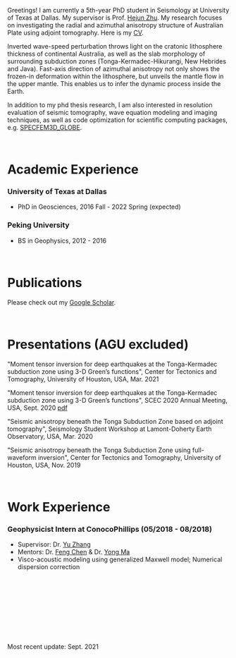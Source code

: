 Greetings! I am currently a 5th-year PhD student in Seismology at University of Texas at Dallas. My supervisor is Prof. [Hejun Zhu](https://scholar.google.com/citations?user=dCUgUwYAAAAJ&hl=en). My research focuses on investigating the radial and azimuthal anisotropy structure of Australian Plate using adjoint tomography. Here is my [CV](https://github.com/xueyanlipku/pdfs/blob/master/2-pages_cv.pdf).

Inverted wave-speed perturbation throws light on the cratonic lithosphere thickness of continental Australia, as well as the slab morphology of surrounding subduction zones (Tonga-Kermadec-Hikurangi, New Hebrides and Java). Fast-axis direction of azimuthal anisotropy not only shows the frozen-in deformation within the lithosphere, but unveils the mantle flow in the upper mantle. This enables us to infer the dynamic process inside the Earth. 

In addition to my phd thesis research, I am also interested in resolution evaluation of seismic tomography, wave equation modeling and imaging techniques, as well as code optimization for scientific computing packages, e.g. [SPECFEM3D_GLOBE](https://geodynamics.org/cig/software/specfem3d_globe/).


<br>

# Academic Experience

### University of Texas at Dallas
  - PhD in Geosciences, 2016 Fall - 2022 Spring (expected) 


### Peking University 
  - BS in Geophysics, 2012 - 2016


<br>

# Publications

Please check out my [Google Scholar](https://scholar.google.com/citations?user=4YCam8UAAAAJ&hl=en&oi=ao). 

<br>

# Presentations (AGU excluded)
 "Moment tensor inversion for deep earthquakes at the Tonga-Kermadec subduction zone using 3-D Green’s functions", Center for Tectonics and Tomography, University of Houston, USA, Mar. 2021

 "Moment tensor inversion for deep earthquakes at the Tonga-Kermadec subduction zone using 3-D Green’s functions", SCEC 2020 Annual Meeting, USA, Sept. 2020 [pdf](https://github.com/xueyanlipku/pdfs/blob/master/SCEC2020_xueyan_v3.pdf)

 "Seismic anisotropy beneath the Tonga Subduction Zone based on adjoint tomography", Seismology Student Workshop at Lamont-Doherty Earth Observatory, USA, Mar. 2020
 
 "Seismic anisotropy beneath the Tonga Subduction Zone using full-waveform inversion", Center for Tectonics and Tomography, University of Houston, USA, Nov. 2019

<br>

# Work Experience


### Geophysicist Intern at ConocoPhillips  (05/2018 - 08/2018)
  - Supervisor: Dr. [Yu Zhang](https://www.linkedin.com/in/yu-zhang-58743b90)
  - Mentors: Dr. [Feng Chen](https://scholar.google.com/citations?hl=en&user=mu_5aDsAAAAJ&view_op=list_works&sortby=pubdate) & Dr. [Yong Ma](https://scholar.google.com/citations?user=151OTekAAAAJ&hl=en)
  - Visco-acoustic modeling using generalized Maxwell model; Numerical dispersion correction



<br>
<br>
<br>
<br>
<br>
<br>
<br>
<br>


Most recent update: Sept. 2021

